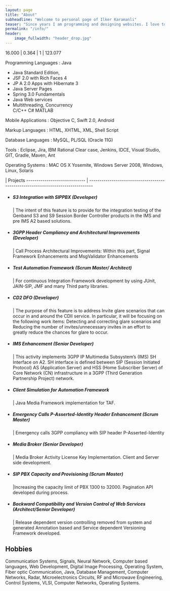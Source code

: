 ```yaml
---
layout: page
title: "About"
subheadline: "Welcome to personal page of Ilker Karamanli"
teaser: "Since years I am programming and designing websites. I love to work with open source tools and learn via code from others. This time I want to try to give something back..."
permalink: "/info/"
header:
    image_fullwidth: "header_drop.jpg"
---
```



16.000 | 0.364 | 1     | 123.077


Programming Languages
:    Java<br>
* Java Standard Edition,<br>
* JSF 2.0 with Rich Faces 4<br>
* JP A 2.0 Apps with Hibernate 3<br>
* Java Server Pages<br>
* Spring 3.0 Fundamentals<br>
* Java Web services<br>
* Multithreading, Concurrency<br>
C/C++ C# MATLAB

Mobile Applications
:    Objective C, Swift 2.0, Android

Markup Languages
:    HTML, XHTML, XML, Shell Script

Database Languages
:    MySQL, PL/SQL (Oracle 11G)

Tools
:    Eclipse, Jira, IBM Rational Clear case, Jenkins, IDCE, Visual Studio, GIT, Gradle, Maven, Ant

Operating Systems
:    MAC OS X Yosemite, Windows Server 2008, Windows, Linux, Solaris



| Projects
----------------------------- | --------------------------------------------------------------------------------
* <h5> S3 Integration with SIPPBX (Developer)</h5>  | The intent of this feature is to provide for the integration testing of the Genband S3 and S9 Session Border Controller products in the IMS and pre IMS A2 based solutions.
* <h5>3GPP Header Compliancy and Architectural Improvements (Developer)</h5>  | Call Process Architectural Improvements: Within this part, Signal Framework Enhancements and MsgValidator Enhancements
* <h5>Test Automation Framework (Scrum Master/ Architect)</h5>  | For continuous Integration Framework development by using JUnit, JAIN-SIP, JMF and many Third party libraries.
* <h5>CD2 DFO (Developer)</h5>  | The purpose of this feature is to address Invite glare scenarios that can occur in and around the CDII service. In particular, it will be focusing on the following work items: Detecting and correcting glare scenarios and Reducing the number of invites/unnecessary invites in an effort to greatly reduce the chances for glare to occur.
* <h5>IMS Enhancement (Senior Developer)</h5>  | This activity implements 3GPP IP Multimedia Subsystem’s (IMS) SH Interface on A2. SH interface is defined between SIP (Session Initiated Protocol) AS (Application Server) and HSS (Home Subscriber Server) of Core Network (CN) infrastructure in a 3GPP (Third Generation Partnership Project) network.
* <h5>Client Simulation for Automation Framework</h5>  | Java Media Framework implementation for TAF.
* <h5>Emergency Calls P-Asserted-Identity Header Enhancement (Scrum Master)</h5>  | Emergency calls 3GPP compliancy with SIP header P-Asserted-Identity
* <h5>Media Broker (Senior Developer)</h5>  | Media Broker Activity License Key Implementation. Client and Server side development.
* <h5>SIP PBX Capacity and Provisioning (Scrum Master)</h5>  |Increasing the capacity limit of PBX 1300 to 32000. Pagination API developed during process.
* <h5>Backward Compatibility and Version Control of Web Services (Architect/Senior Developer)</h5>  | Release dependent version controlling removed from system and generated Annotation based and Service dependent Versioning Framework developed.


## Hobbies
Communication Systems, Signals, Neural Network, Computer based languages, Web Development, Digital Image Processing, Operating System, Fiber optic Communication, Java, Database Management, Computer Networks, Radar, Microelectronics Circuits, RF and Microwave Engineering, Control Systems, VLSI, Computer Networks, Operating Systems.
